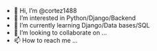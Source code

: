 - 👋 Hi, I’m @cortez1488
- 👀 I’m interested in Python/Django/Backend
- 🌱 I’m currently learning Django/Data bases/SQL
- 💞️ I’m looking to collaborate on ...
- 📫 How to reach me ...

<!---
cortez1488/cortez1488 is a ✨ special ✨ repository because its `README.md` (this file) appears on your GitHub profile.
You can click the Preview link to take a look at your changes.
--->

